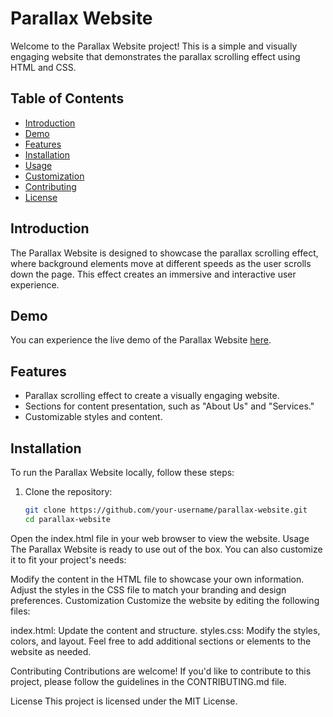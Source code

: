 # Parallax Website

Welcome to the Parallax Website project! This is a simple and visually engaging website that demonstrates the parallax scrolling effect using HTML and CSS.

## Table of Contents

- [Introduction](#introduction)
- [Demo](#demo)
- [Features](#features)
- [Installation](#installation)
- [Usage](#usage)
- [Customization](#customization)
- [Contributing](#contributing)
- [License](#license)

## Introduction

The Parallax Website is designed to showcase the parallax scrolling effect, where background elements move at different speeds as the user scrolls down the page. This effect creates an immersive and interactive user experience.

## Demo

You can experience the live demo of the Parallax Website [here](https://your-demo-url.com).

## Features

- Parallax scrolling effect to create a visually engaging website.
- Sections for content presentation, such as "About Us" and "Services."
- Customizable styles and content.

## Installation

To run the Parallax Website locally, follow these steps:

1. Clone the repository:

   ```bash
   git clone https://github.com/your-username/parallax-website.git
   cd parallax-website
Open the index.html file in your web browser to view the website.
Usage
The Parallax Website is ready to use out of the box. You can also customize it to fit your project's needs:

Modify the content in the HTML file to showcase your own information.
Adjust the styles in the CSS file to match your branding and design preferences.
Customization
Customize the website by editing the following files:

index.html: Update the content and structure.
styles.css: Modify the styles, colors, and layout.
Feel free to add additional sections or elements to the website as needed.

Contributing
Contributions are welcome! If you'd like to contribute to this project, please follow the guidelines in the CONTRIBUTING.md file.

License
This project is licensed under the MIT License.
